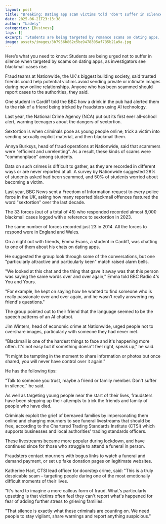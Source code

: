```yaml
---
layout: post
title: "Breaking: Dating app scam victims told 'don't suffer in silence'"
date: 2025-06-21T23:13:38
author: "badely"
categories: [Business]
tags: []
excerpt: "Students are being targeted by romance scams on dating apps, but talking to a friend can help avoid the danger."
image: assets/images/3b7956b862c5be9478305af735b21a9a.jpg
---
```


Here’s what you need to know: Students are being urged not to suffer in silence when targeted by scams on dating apps, as investigators see blackmail cases rise.

Fraud teams at Nationwide, the UK's biggest building society, said trusted friends could help potential victims avoid sending private or intimate images during new online relationships. Anyone who has been scammed should report cases to the authorities, they said.

One student in Cardiff told the BBC how a drink in the pub had alerted them to the risk of a friend being tricked by fraudsters using AI technology.

Last year, the National Crime Agency (NCA) put out its first ever all-school alert, warning teenagers about the dangers of sextortion.

Sextortion is when criminals pose as young people online, trick a victim into sending sexually explicit material, and then blackmail them.

Annya Burksys, head of fraud operations at Nationwide, said that scammers were "efficient and unrelenting". As a result, these kinds of scams were "commonplace" among students.

Data on such crimes is difficult to gather, as they are recorded in different ways or are never reported at all. A survey by Nationwide suggested 28% of students asked had been scammed, and 50% of students worried about becoming a victim.

Last year, BBC News sent a Freedom of Information request to every police force in the UK, asking how many reported blackmail offences featured the word "sextortion" over the last decade.

The 33 forces (out of a total of 45) who responded recorded almost 8,000 blackmail cases logged with a reference to sextortion in 2023. 

The same number of forces recorded just 23 in 2014. All the forces to respond were in England and Wales.

On a night out with friends, Emma Evans, a student in Cardiff, was chatting to one of them about his chats on dating apps.

He suggested the group look through some of the conversations, but one "particularly attractive and particularly keen" match raised alarm bells.

"We looked at this chat and the thing that gave it away was that this person was saying the same words over and over again," Emma told BBC Radio 4's You and Yours.

"For example, he kept on saying how he wanted to find someone who is really passionate over and over again, and he wasn't really answering my friend's questions."

The group pointed out to their friend that the language seemed to be the speech patterns of an AI chatbot.

Jim Winters, head of economic crime at Nationwide, urged people not to overshare images, particularly with someone they had never met.

"Blackmail is one of the hardest things to face and it's happening more often. It's not easy but if something doesn't feel right, speak up," he said. 

"It might be tempting in the moment to share information or photos but once shared, you will never have control over it again."

He has the following tips:

"Talk to someone you trust, maybe a friend or family member. Don't suffer in silence," he said.

As well as targeting young people near the start of their lives, fraudsters have been stepping up their attempts to trick the friends and family of people who have died.

Criminals exploit the grief of bereaved families by impersonating them online and charging mourners to see funeral livestreams that should be free, according to the Chartered Trading Standards Institute (CTSI) which supports businesses and local authorities' trading standards officers.

These livestreams became more popular during lockdown, and have continued since for those who struggle to attend a funeral in person.

Fraudsters contact mourners with bogus links to watch a funeral and demand payment, or set up fake donation pages on legitimate websites.

Katherine Hart, CTSI lead officer for doorstep crime, said: "This is a truly despicable scam – targeting people during one of the most emotionally difficult moments of their lives. 

"It's hard to imagine a more callous form of fraud. What's particularly upsetting is that victims often feel they can't report what's happened for fear of adding further stress to grieving families. 

"That silence is exactly what these criminals are counting on. We need people to stay vigilant, share warnings and report anything suspicious."


